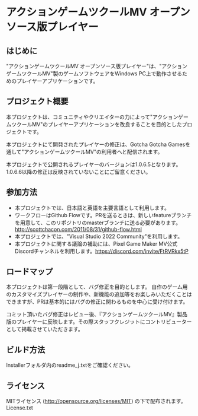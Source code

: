 # アクションゲームツクールMV オープンソース版プレイヤー

## はじめに

"アクションゲームツクールMV オープンソース版プレイヤー"は、"アクションゲームツクールMV"製のゲームソフトウェアをWindows PC上で動作させるためのプレイヤーアプリケーションです。

## プロジェクト概要

本プロジェクトは、コミュニティやクリエイターの力によって"アクションゲームツクールMV"のプレイヤーアプリケーションを改良することを目的としたプロジェクトです。

本プロジェクトにて開発されたプレイヤーの修正は、Gotcha Gotcha Gamesを通して"アクションゲームツクールMV"の利用者へと配信されます。

本プロジェクトで公開されるプレイヤーのバージョンは1.0.6.5となります。1.0.6.6以降の修正は反映されていないことにご留意ください。

## 参加方法

- 本プロジェクトでは、日本語と英語を主要言語として利用します。
- ワークフローはGithub Flowです。PRを送るときは、新しいfeatureブランチを用意して、このリポジトリのmasterブランチに送る必要があります。http://scottchacon.com/2011/08/31/github-flow.html
- 本プロジェクトでは、"Visual Studio 2022 Community"を利用します。
- 本プロジェクトに関する議論の補助には、Pixel Game Maker MV公式Discordチャンネルを利用します。https://discord.com/invite/FtRVRkx5tP

## ロードマップ

本プロジェクトは第一段階として、バグ修正を目的とします。
自作のゲーム用のカスタマイズプレイヤーの制作や、新機能の追加等をお楽しみいただくことはできますが、PRは基本的にはバグの修正に関わるものを中心に受け付けます。

コミット頂いたバグ修正はレビュー後、『アクションゲームツクールMV』製品版のプレイヤーに反映します。その際スタッフクレジットにコントリビューターとして掲載させていただきます。

## ビルド方法

Installerフォルダ内のreadme_j.txtをご確認ください。

## ライセンス

MITライセンス (http://opensource.org/licenses/MIT) の下で配布されます。
License.txt
